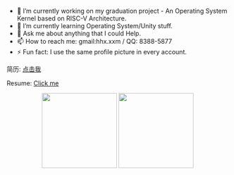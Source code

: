 - 🔭 I’m currently working on my graduation project - An Operating System Kernel based on RISC-V Architecture.
- 🌱 I’m currently learning Operating System/Unity stuff.
- 💬 Ask me about anything that I could Help.
- 📫 How to reach me: gmail:hhx.xxm / QQ: 8388-5877
- ⚡ Fun fact: I use the same profile picture in every account.

简历: [点击我](https://blog.qvq.moe/resume.pdf)

Resume: [Click me](https://blog.qvq.moe/Resume/resume-en.pdf)

<div align="center">
<span>  </span>
<img height="170px" src="https://github-readme-stats.vercel.app/api?username=Oyami-Srk" /><span>  </span><img height="170px" src="https://github-readme-stats.vercel.app/api/top-langs/?username=Oyami-Srk&layout=compact&langs_count=8" />
<span>  </span>
</div>
